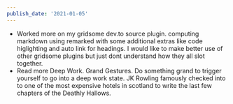 ```yaml
---
publish_date: '2021-01-05'
---
```


- Worked more on my gridsome dev.to source plugin. computing markdown using remarked with some additional extras like code higlighting and auto link for headings. I would like to make better use of other gridsome plugins but just dont understand how they all slot together.
- Read more Deep Work. Grand Gestures. Do something grand to trigger yourself to go into a deep work state. JK Rowling famously checked into to one of the most expensive hotels in scotland to write the last few chapters of the Deathly Hallows.
